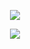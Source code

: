 <p align="center">
  <img src="https://capsule-render.vercel.app/api?type=venom&height=220&text=Jinsoo%20Choi&fontSize=60&color=0:e05843,100:e0901f&fontColor=964B00" />
</p>
<p align="center">
  <img src="https://capsule-render.vercel.app/api?type=waving&color=auto&height=100&section=footer" />
</p>

